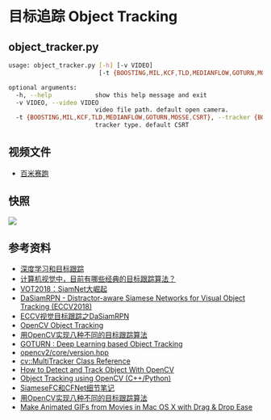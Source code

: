 # 目标追踪 Object Tracking

## object_tracker.py
```bash
usage: object_tracker.py [-h] [-v VIDEO]
                         [-t {BOOSTING,MIL,KCF,TLD,MEDIANFLOW,GOTURN,MOSSE,CSRT}]

optional arguments:
  -h, --help            show this help message and exit
  -v VIDEO, --video VIDEO
                        video file path. default open camera.
  -t {BOOSTING,MIL,KCF,TLD,MEDIANFLOW,GOTURN,MOSSE,CSRT}, --tracker {BOOSTING,MIL,KCF,TLD,MEDIANFLOW,GOTURN,MOSSE,CSRT}
                        tracker type. default CSRT
```
## 视频文件
* [百米赛跑](hundred-meters-race.mov)

## 快照
![](hundred-meters-race.gif)

## 参考资料
* [深度学习和目标跟踪](https://zhuanlan.zhihu.com/DCF-tracking)
* [计算机视觉中，目前有哪些经典的目标跟踪算法？](https://www.zhihu.com/question/26493945)
* [VOT2018：SiamNet大崛起](https://zhuanlan.zhihu.com/p/46669238)
* [DaSiamRPN - Distractor-aware Siamese Networks for Visual Object Tracking (ECCV2018)](https://github.com/foolwood/DaSiamRPN)
* [ECCV视觉目标跟踪之DaSiamRPN](https://zhuanlan.zhihu.com/p/42546692)
* [OpenCV Object Tracking](https://www.pyimagesearch.com/2018/07/30/opencv-object-tracking/)
* [用OpenCV实现八种不同的目标跟踪算法](https://www.jqr.com/article/000383)
* [GOTURN : Deep Learning based Object Tracking](https://www.learnopencv.com/goturn-deep-learning-based-object-tracking/)
* [opencv2/core/version.hpp](https://github.com/opencv/opencv/blob/master/modules/core/include/opencv2/core/version.hpp)
* [cv::MultiTracker Class Reference](https://docs.opencv.org/trunk/d8/d77/classcv_1_1MultiTracker.html)
* [How to Detect and Track Object With OpenCV](https://www.intorobotics.com/how-to-detect-and-track-object-with-opencv/)
* [Object Tracking using OpenCV (C++/Python)](https://www.learnopencv.com/object-tracking-using-opencv-cpp-python/3/)
* [SiameseFC和CFNet细节笔记](https://blog.csdn.net/fzp95/article/details/81867190)
* [用OpenCV实现八种不同的目标跟踪算法](https://www.jqr.com/article/000383)
* [Make Animated GIFs from Movies in Mac OS X with Drag & Drop Ease](http://osxdaily.com/2016/04/08/make-animated-gif-from-movie-mac-os-x-drop-to-gif/)

